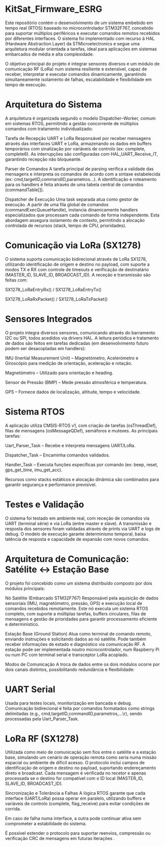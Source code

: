 # KitSat_Firmware_ESRG

Este repositório contém o desenvolvimento de um sistema embebido em tempo real (RTOS) baseado no microcontrolador STM32F767, concebido para suportar múltiplos periféricos e executar comandos remotos recebidos por diferentes interfaces. O sistema foi implementado com recurso à HAL (Hardware Abstraction Layer) da STMicroelectronics e segue uma arquitetura modular orientada a tarefas, ideal para aplicações em sistemas embarcados de média e alta complexidade.

O objetivo principal do projeto é integrar sensores diversos e um módulo de comunicação RF (LoRa) num sistema resiliente e extensível, capaz de receber, interpretar e executar comandos dinamicamente, garantindo simultaneamente isolamento de falhas, escalabilidade e flexibilidade em tempo de execução.



# Arquitetura do Sistema

A arquitetura é organizada segundo o modelo Dispatcher–Worker, comum em sistemas RTOS, permitindo a gestão concorrente de múltiplos comandos com tratamento individualizado:

Tarefa de Recepção UART e LoRa
Responsável por receber mensagens através das interfaces UART e LoRa, armazenando os dados em buffers temporários com sinalização por variáveis de controlo (ex: complete, complete6). As interrupções são configuradas com HAL_UART_Receive_IT, garantindo recepção não bloqueante.

Parser de Comandos
A tarefa principal de parsing verifica a validade das mensagens e interpreta os comandos de acordo com a sintaxe estabelecida (ex: cmd,targetID,commandID,parametros...). A identificação e roteamento para os handlers é feita através de uma tabela central de comandos (commandTable[]).

Dispatcher de Execução
Uma task separada atua como gestor de execução. A partir de uma fila global de comandos (commandExecQueueHandle), instancia dinamicamente handlers especializados que processam cada comando de forma independente. Esta abordagem assegura isolamento de contexto, permitindo a alocação controlada de recursos (stack, tempo de CPU, prioridades).



# Comunicação via LoRa (SX1278)

O sistema suporta comunicação bidirecional através de LoRa SX1278, utilizando identificação de origem e destino no payload, com suporte a modos TX e RX com controle de timeouts e verificação de destinatário (MASTER_ID, SLAVE_ID, BROADCAST_ID). A receção e transmissão são feitas com:

SX1278_LoRaEntryRx() / SX1278_LoRaEntryTx()

SX1278_LoRaRxPacket() / SX1278_LoRaTxPacket()



# Sensores Integrados

O projeto integra diversos sensores, comunicando através do barramento I2C ou SPI, todos acedidos via drivers HAL. A leitura periódica e tratamento de dados são feitos em tarefas dedicadas (em desenvolvimento futuro podem ser desacopladas em handlers):

IMU (Inertial Measurement Unit) – Magnetómetro, Acelerómetro e Giroscópio para medição de orientação, aceleração e rotação.

Magnetómetro – Utilizado para orientação e heading.

Sensor de Pressão (BMP) – Mede pressão atmosférica e temperatura.

GPS – Fornece dados de localização, altitude, tempo e velocidade.



# Sistema RTOS

A aplicação utiliza CMSIS-RTOS v1, com criação de tarefas (osThreadDef), filas de mensagens (osMessageQDef), semáforos e mutexes. As principais tarefas:

Uart_Parser_Task – Recebe e interpreta mensagens UART/LoRa.

Dispatcher_Task – Encaminha comandos validados.

Handler_Task – Executa funções específicas por comando (ex: beep, reset, gps_get_time, imu_get_acc).

Recursos como stacks estáticos e alocação dinâmica são combinados para garantir segurança e performance previsível.



# Testes e Validação

O sistema foi testado em ambiente real, com receção de comandos via UART (terminal série) e via LoRa (entre master e slave). A transmissão e resposta dos sensores foram validadas através de prints via UART e logs de debug. O modelo de execução garante determinismo temporal, baixa latência de resposta e capacidade de expansão com novos comandos.



# Arquitetura de Comunicação: Satélite ↔ Estação Base

O projeto foi concebido como um sistema distribuído composto por dois módulos principais:

Nó Satélite (Embarcado STM32F767)
Responsável pela aquisição de dados sensoriais (IMU, magnetómetro, pressão, GPS) e execução local de comandos recebidos remotamente. Este nó executa um sistema RTOS completo, com suporte a múltiplas tarefas, buffers circulares, filas de mensagens e gestão de prioridades para garantir processamento eficiente e determinístico.

Estação Base (Ground Station)
Atua como terminal de comando remoto, enviando instruções e solicitando dados ao nó satélite. Pode também receber informações de estado e diagnóstico via comunicação RF. A estação pode ser implementada noutro microcontrolador, num Raspberry Pi ou num PC com terminal serial e transceptor LoRa acoplado.

Modos de Comunicação
A troca de dados entre os dois módulos ocorre por dois canais distintos, possibilitando redundância e flexibilidade:

  # UART Serial 
  Usada para testes locais, monitorização em bancada e debug. Comunicação bidirecional é feita por comandos formatados como strings delimitadas (e.g., cmd,targetID,commandID,parametros,...\r), sendo processadas    pela Uart_Parser_Task.
  
  # LoRa RF (SX1278)
  Utilizada como meio de comunicação sem fios entre o satélite e a estação base, simulando um cenário de operação remota como seria numa missão espacial ou ambiente de difícil acesso. O protocolo inclui campos     de identificação de origem e destino no payload, suportando endereçamento direto e broadcast.
  Cada mensagem é verificada no recetor e apenas processada se o destino for compatível com o ID local (MASTER_ID, SLAVE_ID, BROADCAST_ID).

Sincronização e Tolerância a Falhas
A lógica RTOS garante que cada interface (UART/LoRa) possa operar em paralelo, utilizando buffers e variáveis de controlo (complete, flag_receive) para evitar condições de corrida.

Em caso de falha numa interface, a outra pode continuar ativa sem comprometer a estabilidade do sistema.

É possível estender o protocolo para suportar reenvios, compressão ou verificação CRC de mensagens em futuras iterações .


